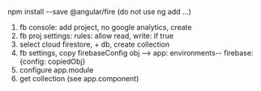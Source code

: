 npm install --save @angular/fire (do not use ng add ...)

1. fb console: add project, no google analytics, create
2. fb proj settings: rules: allow read, write: if true
3. select cloud firestore, + db, create collection
4. fb settings, copy firebaseConfig obj --> app: environments-- firebase: {config: copiedObj}
5. configure app.module
6. get collection (see app.component)
